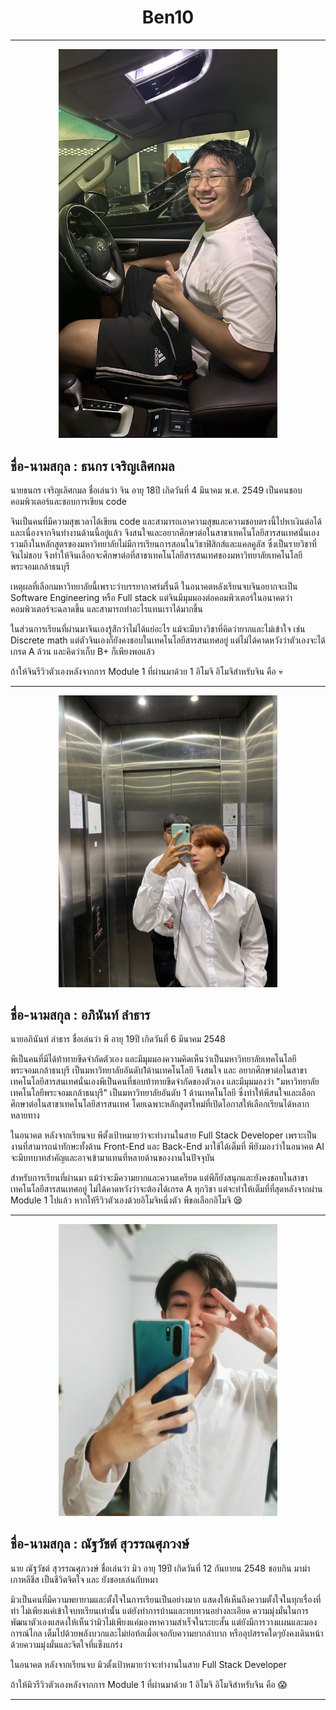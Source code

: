 <h1 align= "center"> Ben10 </h1>

<hr>

<p align ="center"> 
<img src ="Image_Our_Team/Thanakorn_char.jpeg" width ="350" >

## ชื่อ-นามสกุล : ธนกร เจริญเลิศกมล
นายธนกร เจริญเลิศกมล ชื่อเล่นว่า จิน อายุ 18ปี เกิดวันที่ 4 มีนาคม พ.ศ. 2549 เป็นคนชอบคอมพิวเตอร์และชอบการเขียน code 

จินเป็นคนที่มีความสุขเวลาได้เขียน code และสามารถเอาความสุขและความชอบตรงนี้ไปหาเงินต่อได้ และเนื่องจากจินทำงานด้านนี้อยู่แล้ว 
จึงสนใจและอยากศึกษาต่อในสาขาเทคโนโลยีสารสนเทศนั่นเอง รวมถึงในหลักสูตรของมหาวิทยาลัยไม่มีการเรียนการสอนในวิชาฟิสิกส์และแคลคูลัส 
ซึ่งเป็นรายวิชาที่จินไม่ชอบ จึงทำให้จินเลือกจะศึกษาต่อที่สาขาเทคโนโลยีสารสนเทศของมหาวิทยาลัยเทคโนโลยีพระจอมเกล้าธนบุรี 

เหตุผลที่เลือกมหาวิทยาลัยนี้เพราะว่าบรรยากาศร่มรื่นดี ในอนาคตหลังเรียนจบจินอยากจะเป็น Software Engineering หรือ Full stack 
แต่จินมีมุมมองต่อคอมพิวเตอร์ในอนาคตว่าคอมพิวเตอร์จะฉลาดขึ้น และสามารถทำอะไรแทนเราได้มากขึ้น 

ในส่วนการเรียนที่ผ่านมาจินเองรู้สึกว่าไม่ได้แย่อะไร แม้จะมีบางวิชาที่คิดว่ายากและไม่เข้าใจ เช่น Discrete math แต่ตัวจินเองก็ยังคงชอบในเทคโนโลยีสารสนเทศอยู่ 
แต่ไม่ได้คาดหวังว่าตัวเองจะได้เกรด A ล้วน และคิดว่าเก็บ B+ ก็เพียงพอแล้ว 

ถ้าให้จินรีวิวตัวเองหลังจากการ Module 1 ที่ผ่านมาด้วย 1 อิโมจิ อิโมจิสำหรับจิน คือ :skull:

<hr>

<p align ="center"> 
<img src ="Image_Our_Team/Apinan_Lam.jpg" width ="350" >

## ชื่อ-นามสกุล : อภินันท์ ลำธาร 
นายอภินันท์ ลำธาร  ชื่อเล่นว่า พี อายุ 19ปี เกิดวันที่ 6 มีนาคม 2548 

พีเป็นคนที่มีได้ท้าทายขีดจำกัดตัวเอง และมีมุมมองความคิดเห็นว่าเป็นมหาวิทยาลัยเทคโนโลยีพระจอมเกล้าธนบุรี เป็นมหาวิทยาลัยอันดับ1ด้านเทคโนโลยี
จึงสนใจ และ อยากศึกษาต่อในสาขาเทคโนโลยีสารสนเทศนั่นเองพีเป็นคนที่ชอบท้าทายขีดจำกัดของตัวเอง และมีมุมมองว่า "มหาวิทยาลัยเทคโนโลยีพระจอมเกล้าธนบุรี" 
เป็นมหาวิทยาลัยอันดับ 1 ด้านเทคโนโลยี ซึ่งทำให้พีสนใจและเลือกศึกษาต่อในสาขาเทคโนโลยีสารสนเทศ โดยเฉพาะหลักสูตรใหม่ที่เปิดโอกาสให้เลือกเรียนได้หลากหลายทาง

ในอนาคต หลังจากเรียนจบ พีตั้งเป้าหมายว่าจะทำงานในสาย Full Stack Developer 
เพราะเป็นงานที่สามารถนำทักษะทั้งด้าน Front-End และ Back-End มาใช้ได้เต็มที่
พียังมองว่าในอนาคต AI จะมีบทบาทสำคัญและอาจเข้ามาแทนที่หลายด้านของงานในปัจจุบัน

สำหรับการเรียนที่ผ่านมา แม้ว่าจะมีความยากและความเครียด แต่พีก็ยังสนุกและยังคงชอบในสาขาเทคโนโลยีสารสนเทศอยู่ 
ไม่ได้คาดหวังว่าจะต้องได้เกรด A ทุกวิชา แต่จะทำให้เต็มที่ที่สุดหลังจากผ่าน Module 1 
ไปแล้ว หากให้รีวิวตัวเองด้วยอิโมจิหนึ่งตัว พีขอเลือกอิโมจิ :sleepy:

<hr>

<p align ="center"> 
<img src ="Image_Our_Team/Natthawat_Suwan.jpg" width ="350" >

## ชื่อ-นามสกุล : ณัฐวัชต์ สุวรรณศุภวงษ์
นาย ณัฐวัชต์ สุวรรณศุภวงษ์ ชื่อเล่นว่า มิว อายุ 19ปี เกิดวันที่ 12 กันยายน 2548 ชอบกิน มาม่าเกาหลีชีส เป็นชีวิตจิตใจ และ ยังชอบเล่นกับหมา

มิวเป็นคนที่มีความพยายามและตั้งใจในการเรียนเป็นอย่างมาก แสดงให้เห็นถึงความตั้งใจในทุกเรื่องที่ทำ ไม่เพียงแค่เข้าใจบทเรียนเท่านั้น แต่ยังทำการบ้านและทบทวนอย่างละเอียด ความมุ่งมั่นในการพัฒนาตัวเองแสดงให้เห็นว่ามิวไม่เพียงแค่มองหาความสำเร็จในระยะสั้น แต่ยังมีการวางแผนและมองการณ์ไกล เต็มไปด้วยพลังบวกและไม่ย่อท้อเมื่อเจอกับความยากลำบาก หรืออุปสรรคใดๆยังคงเดินหน้าด้วยความมุ่งมั่นและจิตใจที่แข็งแกร่ง

ในอนาคต หลังจากเรียนจบ มิวตั้งเป้าหมายว่าจะทำงานในสาย Full Stack Developer

ถ้าให้มิวรีวิวตัวเองหลังจากการ Module 1 ที่ผ่านมาด้วย 1 อิโมจิ อิโมจิสำหรับจิน คือ 😱

<hr>

